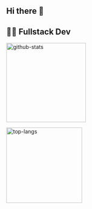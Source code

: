 ## Hi there 👋 
## 🧑‍💻 Fullstack Dev



<a href="https://github.com/anuraghazra/github-readme-stats#gh-dark-mode-only"><img height=210 src="https://github-readme-stats.vercel.app/api?username=Unkn0wnKisuke&card_width=440&custom_title=GitHub%20Stats&show_icons=true&show=prs_merged&theme=github_dark&border_color=30363d#gh-dark-mode-only" alt="github-stats" /></a>


<a href="https://github.com/anuraghazra/github-readme-stats#gh-dark-mode-only"><img height=200 weight=100 src="https://github-readme-stats.vercel.app/api/top-langs/?username=Unkn0wnKisuke&size_weight=0.3&count_weight=0.1&card_width=430&langs_count=10&layout=compact&theme=github_dark&border_color=30363d#gh-dark-mode-only" alt="top-langs" /></a>




<!--
**Unkn0wnKisuke/Unkn0wnKisuke** is a ✨ _special_ ✨ repository because its `README.md` (this file) appears on your GitHub profile.

Here are some ideas to get you started:

- 🔭 I’m currently working on ...
- 🌱 I’m currently learning ...
- 👯 I’m looking to collaborate on ...
- 🤔 I’m looking for help with ...
- 💬 Ask me about ...
- 📫 How to reach me: ...
- 😄 Pronouns: ...
- ⚡ Fun fact: ...
-->

